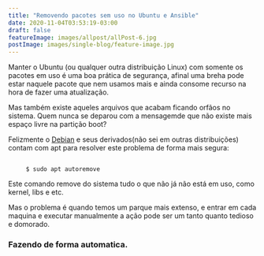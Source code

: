 ```yaml
---
title: "Removendo pacotes sem uso no Ubuntu e Ansible"
date: 2020-11-04T03:53:19-03:00
draft: false
featureImage: images/allpost/allPost-6.jpg
postImage: images/single-blog/feature-image.jpg
---
```

Manter o Ubuntu (ou qualquer outra distribuição Linux) com somente os pacotes
em uso é uma boa prática de segurança, afinal uma breha pode estar naquele
pacote que nem usamos mais e ainda consome recurso na hora de fazer uma
atualização.

Mas também existe aqueles arquivos que acabam ficando orfãos no sistema. Quem
nunca se deparou com a mensagemde que não existe mais espaço livre na partição
boot?

Felizmente o [Debian](https://www.debian.org) e seus derivados(não sei em outras
 distribuições) contam com apt para resolver este problema de forma mais segura:

 ``` shell

      $ sudo apt autoremove

 ```
 Este comando remove do sistema tudo o que não já não está em uso, como kernel,
 libs e etc.

 Mas o problema é quando temos um parque mais extenso, e entrar em cada maquina
 e executar manualmente a ação pode ser um tanto quanto tedioso e domorado.

 ### Fazendo de forma automatica.